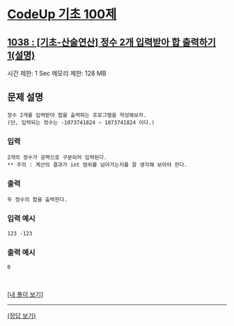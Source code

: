 # [CodeUp 기초 100제](https://codeup.kr/problem.php)

## [1038 : [기초-산술연산] 정수 2개 입력받아 합 출력하기1(설명)](https://codeup.kr/problem.php?id=1038)

시간 제한: 1 Sec  메모리 제한: 128 MB

## 문제 설명

    정수 2개를 입력받아 합을 출력하는 프로그램을 작성해보자.
    (단, 입력되는 정수는 -1073741824 ~ 1073741824 이다.)

### 입력

    2개의 정수가 공백으로 구분되어 입력된다.
    ** 주의 : 계산의 결과가 int 범위를 넘어가는지를 잘 생각해 보아야 한다.

### 출력

    두 정수의 합을 출력한다.

### 입력 예시

    123 -123

### 출력 예시

    0

</br>

[[내 풀이 보기]](https://github.com/flexboni/code_up/blob/master/1038/myCode.cpp)

---

[(정답 보기)](https://codeup.kr/showsource.php?id=13794824)